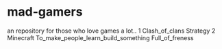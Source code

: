# mad-gamers
an repository for those who love games a lot..
<games>
    <game>
        <id>1</id>
        <name>Clash_of_clans</name>
        <aim></aim>
        <type>Strategy</type>
    </game>
    <game>
        <id>2</id>
        <name>Minecraft</name>
        <aim>To_make_people_learn_build_something</aim>
        <type>Full_of_freness</type>
    </game>


